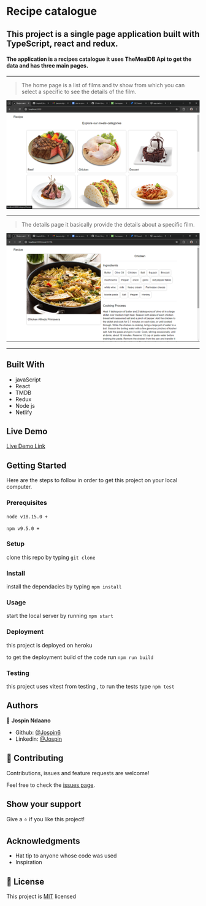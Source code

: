 # Recipe catalogue
##  This project is a single page application built with TypeScript, react and redux.
#### The application is a recipes catalogue it uses TheMealDB Api to get the data and has three main pages.
<hr />

> The home page is a list of films and tv show from which you can select a specific to see the details of the film.

![screenshot](./home.png)

<hr />

> The details page it basically provide the details about a specific film.

![screenshot](./details.png)

<hr />

## Built With

- javaScript
- React
- TMDB
- Redux
- Node js
- Netlify

## Live Demo

[Live Demo Link](https://filmsfusion.netlify.app/)

## Getting Started

Here are the steps to follow in order to get this project on your local computer.

### Prerequisites

`node v18.15.0 +`

`npm v9.5.0 +`

### Setup

clone this repo by typing `git clone`

### Install

install the dependacies by typing `npm install`

### Usage

start the local server by running `npm start`

### Deployment

this project is deployed on heroku

to get the deployment build of the code run `npm run build`

### Testing

this project uses vitest from testing , to run the tests type `npm test` 

## Authors

👤 **Jospin Ndaano**

- Github: [@Jospin6](https://github.com/Jospin6)
- Linkedin: [@Jospin](https://www.linkedin.com/in/jospin-ndagano-8474b7267/)

## 🤝 Contributing

Contributions, issues and feature requests are welcome!

Feel free to check the [issues page](issues/).

## Show your support

Give a ⭐️ if you like this project!

## Acknowledgments

- Hat tip to anyone whose code was used
- Inspiration

## 📝 License

This project is [MIT](lic.url) licensed
